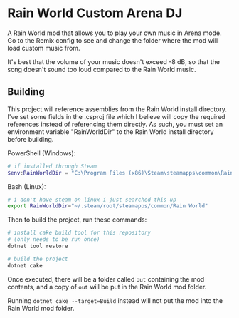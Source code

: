 # Rain World Custom Arena DJ
A Rain World mod that allows you to play your own music in Arena mode. Go to the Remix config to see and change the folder where the mod will load custom music from.

It's best that the volume of your music doesn't exceed -8 dB, so that the song doesn't sound too loud compared to the Rain World music.

## Building
This project will reference assemblies from the Rain World install directory. I've set some
fields in the .csproj file which I believe will copy the required references instead of referencing
them directly. As such, you must set an environment variable "RainWorldDir" to the Rain World install directory before
building.

PowerShell (Windows):
```powershell
# if installed through Steam
$env:RainWorldDir = "C:\Program Files (x86)\Steam\steamapps\common\Rain World"
```
Bash (Linux):
```bash
# i don't have steam on linux i just searched this up
export RainWorldDir="~/.steam/root/steamapps/common/Rain World"
```

Then to build the project, run these commands:
```bash
# install cake build tool for this repository
# (only needs to be run once)
dotnet tool restore

# build the project
dotnet cake
```
Once executed, there will be a folder called `out` containing the mod contents,
and a copy of `out` will be put in the Rain World mod folder.

Running `dotnet cake --target=Build` instead will not put the mod into the Rain World mod folder.